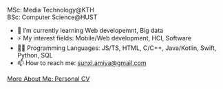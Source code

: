 
MSc: Media Technology@KTH   
BSc: Computer Science@HUST

- 🌱 I’m currently learning Web developemnt, Big data
- ⚡ My interest fields: Mobile/Web development, HCI, Software
- 👩‍💻 Programming Languages: JS/TS, HTML, C/C++, Java/Kotlin, Swift, Python, SQL
- 📫 How to reach me: sunxi.amiya@gmail.com

[More About Me: Personal CV](https://amiyasx.notion.site/amiyasx/Xi-Sun-Amiya-c031b4ba05fd49b4ab5a34361a664892)
